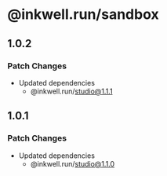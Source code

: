 # @inkwell.run/sandbox

## 1.0.2

### Patch Changes

- Updated dependencies
  - @inkwell.run/studio@1.1.1

## 1.0.1

### Patch Changes

- Updated dependencies
  - @inkwell.run/studio@1.1.0
